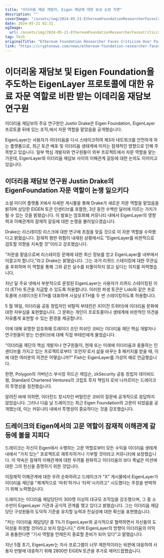 ```yaml
---
title: "이더리움 재담 개발자, Eigen 재담에 대한 보상 논란 직면"
description: ""
coverImage: "/assets/img/2024-05-21-EthereumFoundationResearcherFacesCriticismOverPaidAdvisoryRolewithEigenFoundation_thumbnail.png"
date: 2024-05-21 02:31
ogImage: 
  url: /assets/img/2024-05-21-EthereumFoundationResearcherFacesCriticismOverPaidAdvisoryRolewithEigenFoundation_thumbnail.png
tag: Tech
originalTitle: "Ethereum Foundation Researcher Faces Criticism Over Paid Advisory Role with Eigen Foundation"
link: "https://cryptonews.com/news/ethereum-foundation-researcher-faces-criticism-over-paid-advisory-role-with-eigen-foundation.htm"
---
```



# 이더리움 재담보 및 Eigen Foundation을 주도하는 EigenLayer 프로토콜에 대한 유료 자문 역할로 비판 받는 이데리움 재담보 연구원

이더리움 재담보의 주요 연구원인 Justin Drake은 Eigen Foundation, EigenLayer 프로토콜 뒤에 있는 조직,에서 자문 역할을 맡았음을 공개했습니다.

EigenLayer는 사용자가 이더리움을 다시 스테이크하여 제3자 네트워크를 안전하게 하는 플랫폼으로, 최근 토큰 배포 및 이더리움 생태계에 미치는 잠재적인 영향으로 인해 주목받고 있습니다. 일부 핵심 개발자와 연구원들이 외부 프로젝트에서 자문 역할을 맡는 가운데, EigenLayer와 이더리움 재담보 사이의 이해관계 갈등에 대한 논의도 이어지고 있습니다.

## 이더리움 재담보 연구원 Justin Drake의 EigenFoundation 자문 역할이 논쟁 일으키다

<div class="content-ad"></div>

소셜 미디어 플랫폼 X에서 자세한 게시물을 통해 Drake가 새로운 자문 역할을 맡았음을 밝히며 상당한 EIGEN 토큰 인센티브를 포함한, 3년 동안 수백만 달러에 이르는 가치가 될 수 있는 것을 밝혔습니다. 이 발표는 암호화폐 커뮤니티 내에서 EigenLayer의 영향력과 이해관계의 잠재적 갈등에 대한 논쟁을 불러일으켰습니다.

Drake는 리스테이킹 리스크에 대한 연구에 초점을 맞출 것으로 이 자문 역할을 수락했다고 밝혔습니다. 잠재적 평판 위험이 내재된 상황에서도 "EigenLayer를 비판적으로 검토할 의향을 지속할 것"이라고 강조했습니다.

“자문을 맡음으로써 리스테이킹 문제에 대한 최신 정보를 얻고 EigenLayer를 내부에서 이끌고자 합니다,”라고 Drake는 밝혔습니다. 그는 과거 리퀴드 스테이킹에 대한 무관심을 후회하며 이 역할을 통해 그와 같은 실수를 되풀이하지 않고 싶다는 의지를 피력했습니다.

지난 달 주요 넷에서 부분적으로 론칭된 EigenLayer는 사용자가 리퀴드 스테이킹된 이더 (ETH) 토큰을 지급할 수 있도록 허용합니다. 이러한 파생 토큰은 Lido와 같은 프로토콜에 스테이크된 ETH를 대표하며 사실상 ETH를 두 번 스테이킹하도록 허용합니다.

<div class="content-ad"></div>

5 월 18일, 이더리움 공동 창립자인 비탈릭 부테린은 X(이전 트위터)에 이더리움 문화에 대한 자부심을 표현했습니다. 그 문화는 개인이 프로토콜이나 생태계에 비판적인 의견을 자유롭게 표현할 수 있는 환경을 제공합니다.

이에 대해 유명한 암호화폐 트레이더 조던 피쉬인 코비는 이더리움 재단 핵심 개발자나 연구원들이 받는 인센티브에 대해 직접 부테린에게 물었습니다.

“이더리움 재단의 핵심 개발자나 연구원들이, 현재 또는 미래에 이더리움과 충돌하는 인센티브를 가지고 있는 프로젝트로부터 '조언자'로서 삶을 바꾸는 $ 패키지를 받을 때, 이에 대한 여러분의 의견은 어떻습니까?” Fish는 EigenLayer를 가상의 예로 언급했습니다.

한편, Polygon의 거버넌스 부사장 허드슨 제임슨, zkSecurity 공동 창립자 데이비드 웡, Standard Chartered Ventures의 크립토 투자 책임자 로비 나카르미는 드레이크의 투명성을 칭찬했습니다.

<div class="content-ad"></div>

알려진 바에 의하면, 이더런드 창시자인 버탈린은 코비의 질문에 공개적으로 응답하지 않았습니다. 그러나 다음 날 드레이크는 최근 Eigen Foundation의 고문이 되었음을 공개했는데, 이는 커뮤니티 내에서 투명성이 중요하다는 것을 강조했습니다.

## 드레이크의 Eigen에서의 고문 역할이 잠재적 이해관계 갈등에 불을 지피다

드레이크는 자신이 Eigen에서 수행하는 고문 역할로부터 모든 수익을 이더리움 생태계 내에서 "가치 있는" 프로젝트로 재투자하거나 기부할 것이라고 커뮤니티에 보장했습니다. 이 약속은 잠재적 이해관계에 대한 우려를 완화하고 이더리움의 보다 폭넓은 미션에 대한 그의 헌신을 증명하기 위한 것입니다.

이잠재적 이해관계에 대한 우려 순화하려고 드레이크가 "X" 게시물에서 EigenLayer가 이더리움 재단을 "체계적으로 '마취'하거나 '타락'시키려고" 시도했다는 주장을 반박하기 위해 노력했습니다.

<div class="content-ad"></div>

드레이크는 이더리움 재담당단이 300명 이상의 대규모 조직임을 강조했으며, 그 중 소수만이 EigenLayer 기관과 공식적 관계를 맺고 있다고 밝혔습니다. 그는 이더리움 재담당단 구성원들의 도덕적 기준을 유지할 능력과 진실성에 대한 확신을 표현했습니다.

"저는 이더리움 재담당단 중 1%가 EigenLayer와 공식적으로 협력하면서 자신들의 도덕성을 희생할 것이라고 보지 않습니다," 라며 EigenLayer의 방향이 이더리움의 이익과 충돌한다면 "기사 역할을 언제든지 종료할 준비가 되어 있다"고 말했습니다.

지난 5월 초기, EigenLayer는 자사 프로그램이 너무 제한적이라는 비판에 대응하여 사용자 반발에 대응하기 위해 2800만 EIGEN 토큰을 추가로 에어드랍했습니다.